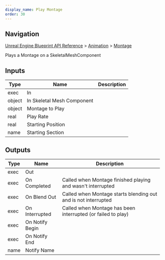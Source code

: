 ```yaml
---
display_name: Play Montage
order: 30
---
```

## Navigation

[Unreal Engine Blueprint API Reference](https://dev.epicgames.com/documentation/en-us/unreal-engine/BlueprintAPI) > [Animation](https://dev.epicgames.com/documentation/en-us/unreal-engine/BlueprintAPI/Animation) > [Montage](https://dev.epicgames.com/documentation/en-us/unreal-engine/BlueprintAPI/Animation/Montage)

Plays a Montage on a SkeletalMeshComponent

## Inputs

| Type | Name | Description |
| --- | --- | --- |
| exec | In |  |
| object | In Skeletal Mesh Component |  |
| object | Montage to Play |  |
| real | Play Rate |  |
| real | Starting Position |  |
| name | Starting Section |  |

## Outputs

| Type | Name | Description |
| --- | --- | --- |
| exec | Out |  |
| exec | On Completed | Called when Montage finished playing and wasn't interrupted |
| exec | On Blend Out | Called when Montage starts blending out and is not interrupted |
| exec | On Interrupted | Called when Montage has been interrupted (or failed to play) |
| exec | On Notify Begin |  |
| exec | On Notify End |  |
| name | Notify Name |  |
